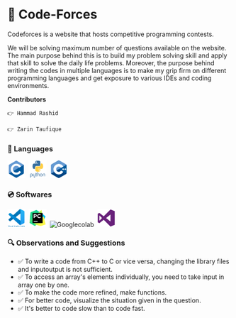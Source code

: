 # 👊 Code-Forces

Codeforces is a website that hosts competitive programming contests. 

We will be solving maximum number of questions available on the website. The main purpose behind this is to build my problem solving skill and apply that skill to solve the daily life problems. Moreover, the purpose behind writing the codes in multiple languages is to make my grip firm on different programming languages and get exposure to various IDEs and coding environments.

**Contributors**

    👉 Hammad Rashid

    👉 Zarin Taufique
 
### :hammer: Languages
<img src="https://github.com/devicons/devicon/blob/master/icons/c/c-original.svg"  title="C" alt="C" width="40" height="40"/>&nbsp;
<img src="https://github.com/devicons/devicon/blob/master/icons/python/python-original-wordmark.svg"  title="Python" alt="Python" width="40" height="40"/>&nbsp;
<img src="https://github.com/devicons/devicon/blob/master/icons/cplusplus/cplusplus-original.svg"  title="C++" alt="C++" width="40" height="40"/>&nbsp;

### 💿 Softwares
 <img src="https://github.com/devicons/devicon/blob/master/icons/vscode/vscode-original-wordmark.svg"  title="VScode" alt="VSC" width="40" height="40"/>&nbsp;
 <img src="https://github.com/devicons/devicon/blob/master/icons/pycharm/pycharm-original.svg"  title="Pycharm" alt="PyC" width="40" height="40"/>&nbsp;
 <img src="https://miro.medium.com/max/256/0*zNcjWYiZcJgreZAs.png"  title="Colab" alt="Googlecolab" width="60" height="52"/>&nbsp;
 <img src="https://github.com/devicons/devicon/blob/master/icons/visualstudio/visualstudio-plain.svg"  title="VS" alt="VS" width="40" height="40"/>&nbsp;

### :mag: Observations and Suggestions
- ✅ To write a code from C++ to C or vice versa, changing the library files and inputoutput is not sufficient.
- ✅ To access an array's elements individually, you need to take input in array one by one.
- ✅ To make the code more refined, make functions.
- ✅ For better code, visualize the situation given in the question.
- ✅ It's better to code slow than to code fast.
